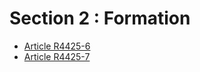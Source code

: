 #  Section 2 : Formation

* [Article R4425-6](./LEGIARTI000018530448.md)
* [Article R4425-7](./LEGIARTI000018530446.md)
